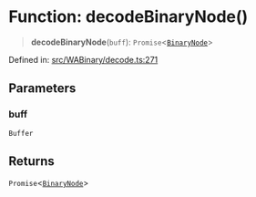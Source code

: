 # Function: decodeBinaryNode()

> **decodeBinaryNode**(`buff`): `Promise`\<[`BinaryNode`](../type-aliases/BinaryNode.md)\>

Defined in: [src/WABinary/decode.ts:271](https://github.com/Fokusdotid/Baileys/blob/86ad0f8078178c8586062ad3364a59e068f4b3b2/src/WABinary/decode.ts#L271)

## Parameters

### buff

`Buffer`

## Returns

`Promise`\<[`BinaryNode`](../type-aliases/BinaryNode.md)\>
